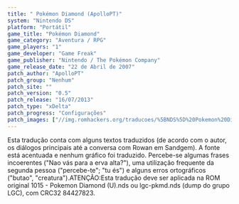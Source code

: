 ```yaml
---
title: " Pokémon Diamond (ApolloPT)"
system: "Nintendo DS"
platform: "Portátil"
game_title: "Pokémon Diamond"
game_category: "Aventura / RPG"
game_players: "1"
game_developer: "Game Freak"
game_publisher: "Nintendo / The Pokémon Company"
game_release_date: "22 de Abril de 2007"
patch_author: "ApolloPT"
patch_group: "Nenhum"
patch_site: ""
patch_version: "0.5"
patch_release: "16/07/2013"
patch_type: "xDelta"
patch_progress: "Configurações"
patch_images: ["//img.romhackers.org/traducoes/%5BNDS%5D%20Pokemon%20Diamond%20-%20ApolloPT%20-%201.PNG","//img.romhackers.org/traducoes/%5BNDS%5D%20Pokemon%20Diamond%20-%20ApolloPT%20-%202.PNG","//img.romhackers.org/traducoes/%5BNDS%5D%20Pokemon%20Diamond%20-%20ApolloPT%20-%203.PNG"]
---
```

Esta tradução conta com alguns textos traduzidos (de acordo com o autor, os diálogos principais até a conversa com Rowan em Sandgem). A fonte está acentuada e nenhum gráfico foi traduzido. Percebe-se algumas frases incoerentes ("Nao vás para a erva alta?"), uma utilização frequente da segunda pessoa ("percebe-te"; "tu és") e alguns erros ortográficos ("butao", "creatura").ATENÇÃO:Esta tradução deve ser aplicada na ROM original 1015 - Pokemon Diamond (U).nds ou lgc-pkmd.nds (dump do grupo LGC), com CRC32 84427823.
